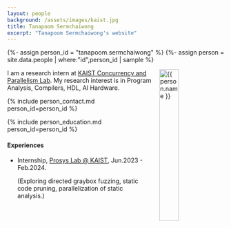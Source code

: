 ```yaml
---
layout: people
background: /assets/images/kaist.jpg
title: Tanapoom Sermchaiwong
excerpt: "Tanapoom Sermchaiwong's website"
---
```


{%- assign person_id = "tanapoom.sermchaiwong" %}
{%- assign person = site.data.people | where:"id",person_id | sample %}

<img align="right" style="width: 30%; padding-left: 3%;" src="{{ site.baseurl }}/assets/images/people/tanapoom.sermchaiwong.jpg" alt="{{ person.name }}">

I am a research intern at [KAIST Concurrency and Parallelism Lab](https://fearless.systems/).
My research interest is in Program Analysis, Compilers, HDL, AI Hardware.

{% include person_contact.md person_id=person_id %}

{% include person_education.md person_id=person_id %}

#### Experiences
- Internship, [Prosys Lab @ KAIST](https://prosys.kaist.ac.kr/), Jun.2023 - Feb.2024.
  
  (Exploring directed graybox fuzzing, static code pruning, parallelization of static analysis.)
